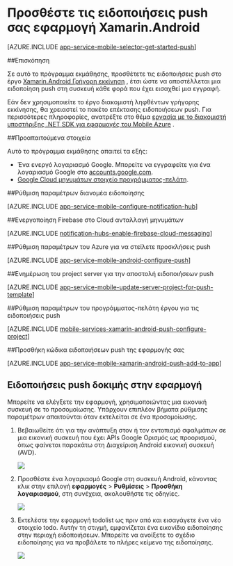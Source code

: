 <properties
    pageTitle="Προσθέστε τις ειδοποιήσεις push σας εφαρμογή Xamarin.Android | Azure εφαρμογής υπηρεσίας"
    description="Μάθετε πώς να χρησιμοποιείτε Azure εφαρμογής υπηρεσίας και διανομείς Azure ειδοποίηση για την αποστολή ειδοποιήσεων push σε εφαρμογή Xamarin.Android"
    services="app-service\mobile"
    documentationCenter="xamarin"
    authors="ysxu"
    manager="erikre"
    editor=""/>

<tags
    ms.service="app-service-mobile"
    ms.workload="mobile"
    ms.tgt_pltfrm="mobile-xamarin-android"
    ms.devlang="dotnet"
    ms.topic="article"
    ms.date="10/12/2016"
    ms.author="yuaxu"/>

# <a name="add-push-notifications-to-your-xamarinandroid-app"></a>Προσθέστε τις ειδοποιήσεις push σας εφαρμογή Xamarin.Android

[AZURE.INCLUDE [app-service-mobile-selector-get-started-push](../../includes/app-service-mobile-selector-get-started-push.md)]

##<a name="overview"></a>Επισκόπηση


Σε αυτό το πρόγραμμα εκμάθησης, προσθέτετε τις ειδοποιήσεις push στο έργο [Xamarin.Android Γρήγορη εκκίνηση](app-service-mobile-windows-store-dotnet-get-started.md) , έτσι ώστε να αποστέλλεται μια ειδοποίηση push στη συσκευή κάθε φορά που έχει εισαχθεί μια εγγραφή.

Εάν δεν χρησιμοποιείτε το έργο διακομιστή ληφθέντων γρήγορης εκκίνησης, θα χρειαστεί το πακέτο επέκτασης ειδοποιήσεων push. Για περισσότερες πληροφορίες, ανατρέξτε στο θέμα [εργασία με το διακομιστή υποστήριξης .NET SDK για εφαρμογές του Mobile Azure](app-service-mobile-dotnet-backend-how-to-use-server-sdk.md) .


##<a name="prerequisites"></a>Προαπαιτούμενα στοιχεία

Αυτό το πρόγραμμα εκμάθησης απαιτεί τα εξής:

+ Ένα ενεργό λογαριασμό Google. Μπορείτε να εγγραφείτε για ένα λογαριασμό Google στο [accounts.google.com](http://go.microsoft.com/fwlink/p/?LinkId=268302).
+ [Google Cloud μηνυμάτων στοιχείο προγράμματος-πελάτη](http://components.xamarin.com/view/GCMClient/).

##<a name="configure-hub"></a>Ρύθμιση παραμέτρων διανομέα ειδοποίησης

[AZURE.INCLUDE [app-service-mobile-configure-notification-hub](../../includes/app-service-mobile-configure-notification-hub.md)]

##<a id="register"></a>Ενεργοποίηση Firebase στο Cloud ανταλλαγή μηνυμάτων

[AZURE.INCLUDE [notification-hubs-enable-firebase-cloud-messaging](../../includes/notification-hubs-enable-firebase-cloud-messaging.md)]

##<a name="configure-azure-to-send-push-requests"></a>Ρύθμιση παραμέτρων του Azure για να στείλετε προσκλήσεις push

[AZURE.INCLUDE [app-service-mobile-android-configure-push](../../includes/app-service-mobile-android-configure-push-for-firebase.md)]

##<a id="update-server"></a>Ενημέρωση του project server για την αποστολή ειδοποιήσεων push

[AZURE.INCLUDE [app-service-mobile-update-server-project-for-push-template](../../includes/app-service-mobile-update-server-project-for-push-template.md)]

##<a id="configure-app"></a>Ρύθμιση παραμέτρων του προγράμματος-πελάτη έργου για τις ειδοποιήσεις push

[AZURE.INCLUDE [mobile-services-xamarin-android-push-configure-project](../../includes/mobile-services-xamarin-android-push-configure-project.md)]

##<a id="add-push"></a>Προσθήκη κώδικα ειδοποιήσεων push της εφαρμογής σας

[AZURE.INCLUDE [app-service-mobile-xamarin-android-push-add-to-app](../../includes/app-service-mobile-xamarin-android-push-add-to-app.md)]

## <a name="test"></a>Ειδοποιήσεις push δοκιμής στην εφαρμογή

Μπορείτε να ελέγξετε την εφαρμογή, χρησιμοποιώντας μια εικονική συσκευή σε το προσομοίωσης. Υπάρχουν επιπλέον βήματα ρύθμισης παραμέτρων απαιτούνται όταν εκτελείται σε ένα προσομοίωσης.

1. Βεβαιωθείτε ότι για την ανάπτυξη στον ή τον εντοπισμό σφαλμάτων σε μια εικονική συσκευή που έχει APIs Google Ορισμός ως προορισμού, όπως φαίνεται παρακάτω στη Διαχείριση Android εικονική συσκευή (AVD).

    ![](./media/app-service-mobile-xamarin-android-get-started-push/google-apis-avd-settings.png)

2. Προσθέστε ένα λογαριασμό Google στη συσκευή Android, κάνοντας κλικ στην επιλογή **εφαρμογές** > **Ρυθμίσεις** > **Προσθήκη λογαριασμού**, στη συνέχεια, ακολουθήστε τις οδηγίες.

    ![](./media/app-service-mobile-xamarin-android-get-started-push/add-google-account.png)

3. Εκτελέστε την εφαρμογή todolist ως πριν από και εισαγάγετε ένα νέο στοιχείο todo. Αυτήν τη στιγμή, εμφανίζεται ένα εικονίδιο ειδοποίησης στην περιοχή ειδοποιήσεων. Μπορείτε να ανοίξετε το σχέδιο ειδοποίησης για να προβάλετε το πλήρες κείμενο της ειδοποίησης.

    ![](./media/app-service-mobile-xamarin-android-get-started-push/android-notifications.png)


<!-- URLs. -->
[Xamarin.Android quick start]: app-service-mobile-xamarin-android-get-started.md
[Google Cloud Messaging Client Component]: http://components.xamarin.com/view/GCMClient/
[Azure Mobile Services Component]: http://components.xamarin.com/view/azure-mobile-services/
